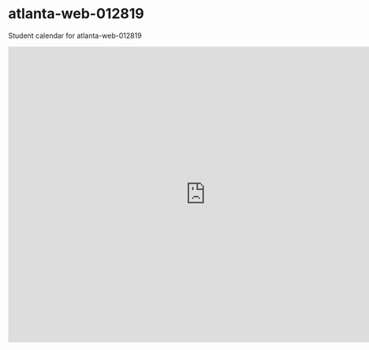 # atlanta-web-012819

Student calendar for atlanta-web-012819

<iframe src="https://calendar.google.com/calendar/embed?height=600&amp;wkst=1&amp;bgcolor=%23FFFFFF&amp;src=flatironschool.com_37soh5mvj1iqc2uvc38k0ocs28%40group.calendar.google.com&amp;color=%23865A5A&amp;ctz=America%2FNew_York" style="border-width:0" width="800" height="600" frameborder="0" scrolling="no"></iframe>
